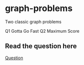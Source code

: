 # graph-problems

Two classic graph problems

Q1 Gotta Go Fast
Q2 Maximum Score

## Read the question here
[Question](https://github.com/wongcheehao/graph-problems/blob/main/Documents/FIT2004/A2/Assignment2.pdf)
